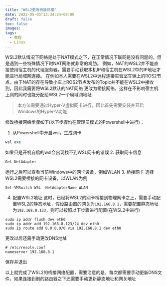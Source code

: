 ```yaml
---
title: "WSL2更改桥接网络"
date: 2022-05-05T13:34:24+08:00
draft: false
toc: false
images:
tags: 
  - 教程
  - Linux
---
```


WSL2默认情况下网络是处于NAT模式之下，在正常情况下联网是没有问题的，但是遇到一些特殊情况下时NAT网络就非常的鸡肋。
例如，NAT的WSL2并不能直接使用宿主机的代理服务器，需要手动获取本机IP和宿主机在WSL2中的IP地址才能进行局域网连接。
在例如本人需要在WSL2中远程连接实验室车辆上的ROS2节点，由于NAT的存在导致小车上ROS2节点发布的Topic并不能在WSL2中接收到，因此我需要将WSL2默认的NAT网络
更改为桥接网络，这样在不影响宿主机上网的同时也能分配给WSL2一个局域网地址

> 本方法需要通过Hyper-V虚拟网卡进行，因此首先需要安装并开启Windows的Hyper-V功能

修改桥接网络步骤如下(以下步骤均在管理员模式的Powershell中进行)：
1. 从Powershell中开启wsl，生成网卡
```powershell
wsl.exe
```
如果只是开机自启的wsl会出现找不到WSL网卡的错误
2. 获取网卡信息
```powershell
Get-NetAdapter
```
运行之后可以查看当前Windows中的网卡设备，例如WLAN
3. 桥接网卡
选择WSL2需要桥接的网卡设备，以WLAN为例
```powershell
Set-VMSwitch WSL -NetAdapterName WLAN
```
4. 配置WSL2地址
这时，已经将WSL2的网卡桥接到物理网卡之上，需要手动配置WSL2的静态地址，假设路由器的网关为`192.168.8.1`，需要配置静态地址为`192.168.8.123`，则可以按照以下步骤进行配置(在WSL2中进行)
```shell
sudo ip addr flush dev eth0
sudo ip addr add 192.168.8.123/24 dev eth0
sudo ip route add 0.0.0.0/0 via 192.168.8.1 dev eth0
```
更改过后还需手动更改DNS地址
```shell
# /etc/resolv.conf
nameserver 192.168.8.1
```
保存并退出

以上就完成了WSL2的桥接网络配置，需要注意的是，每次都需要手动更新DNS文件，如果连接到别的路由器之下还需要手动更新静态地址和网关地址